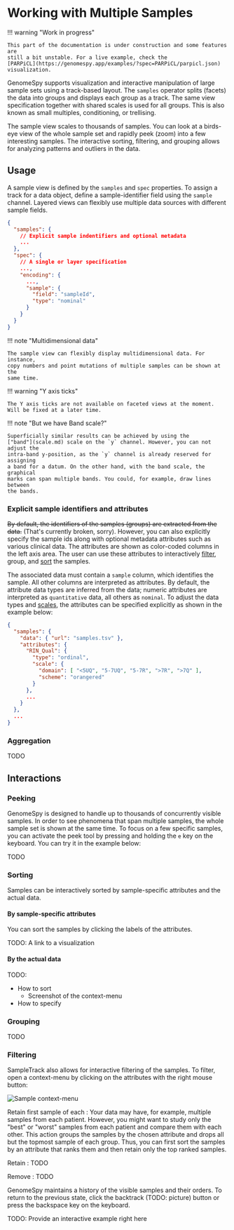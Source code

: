 # Working with Multiple Samples

!!! warning "Work in progress"

    This part of the documentation is under construction and some features are
    still a bit unstable. For a live example, check the
    [PARPiCL](https://genomespy.app/examples/?spec=PARPiCL/parpicl.json)
    visualization.

GenomeSpy supports visualization and interactive manipulation of large sample
sets using a track-based layout. The `samples` operator splits (facets) the data
into groups and displays each group as a track. The same view specification
together with shared scales is used for all groups. This is also known as small
multiples, conditioning, or trellising.

The sample view scales to thousands of samples. You can look at a birds-eye view
of the whole sample set and rapidly peek (zoom) into a few interesting samples.
The interactive sorting, filtering, and grouping allows for analyzing patterns
and outliers in the data.

## Usage

A sample view is defined by the `samples` and `spec` properties. To assign a
track for a data object, define a sample-identifier field using the `sample`
channel. Layered views can flexibly use multiple data sources with different
sample fields.

```json
{
  "samples": {
    // Explicit sample indentifiers and optional metadata
    ...
  },
  "spec": {
    // A single or layer specification
    ...,
    "encoding": {
      ...,
      "sample": {
        "field": "sampleId",
        "type": "nominal"
      }
    }
  }
}
```

!!! note "Multidimensional data"

    The sample view can flexibly display multidimensional data. For instance,
    copy numbers and point mutations of multiple samples can be shown at the
    same time.

!!! warning "Y axis ticks"

    The Y axis ticks are not available on faceted views at the moment.
    Will be fixed at a later time.

!!! note "But we have Band scale?"

    Superficially similar results can be achieved by using the
    ["band"](scale.md) scale on the `y` channel. However, you can not adjust the
    intra-band y-position, as the `y` channel is already reserved for assigning
    a band for a datum. On the other hand, with the band scale, the graphical
    marks can span multiple bands. You could, for example, draw lines between
    the bands.

### Explicit sample identifiers and attributes

<del>By default, the identifiers of the samples (groups) are extracted from the
data.</del> (That's currently broken, sorry). However, you can also explicitly
specify the sample ids along with optional metadata attributes such as various
clinical data. The attributes are shown as color-coded columns in the left axis
area. The user can use these attributes to interactively [filter](#filtering),
group, and [sort](#sorting) the samples.

The associated data must contain a `sample` column, which identifies the sample.
All other columns are interpreted as attributes. By default, the attribute data
types are inferred from the data; numeric attributes are interpreted as
`quantitative` data, all others as `nominal`. To adjust the data types and
[scales](scale.md), the attributes can be specified explicitly as shown in the
example below:

```json
{
  "samples": {
    "data": { "url": "samples.tsv" },
    "attributes": {
      "RIN_Qual": {
        "type": "ordinal",
        "scale": {
          "domain": [ "<5UQ", "5-7UQ", "5-7R", ">7R", ">7Q" ],
          "scheme": "orangered"
        }
      },
      ...
    }
  },
  ...
}
```

### Aggregation

TODO

## Interactions

### Peeking

GenomeSpy is designed to handle up to thousands of concurrently visible samples.
In order to see phenomena that span multiple samples, the whole sample set is
shown at the same time. To focus on a few specific samples, you can activate the
peek tool by pressing and holding the `e` key on the keyboard. You can try it
in the example below:

TODO

<div style="display: none">

```json
{
  "data": {
    "sequence": {
      "start": 0,
      "stop": 1000
    }
  },

  "transform": [
    {
      "type": "formula",
      "expr": "'sample-' + floor(random() * 100)",
      "as": "sample"
    },
    {
      "type": "formula",
      "expr": "floor(random() * 20)",
      "as": "x"
    },
    {
      "type": "stack",
      "field": "x",
      "groupby": ["sample"],
      "offset": "normalize",
      "sort": { "field": "x" }
    }
  ],

  "mark": "rect",

  "encoding": {
    "sample": { "field": "sample", "type": "nominal" },
    "x": { "field": "y0", "type": "quantitative" },
    "x2": { "field": "y1", "type": "quantitative" },
    "color": { "field": "x", "type": "quantitative" }
  }
}
```

</div>

### Sorting

Samples can be interactively sorted by sample-specific attributes and the
actual data.

#### By sample-specific attributes

You can sort the samples by clicking the labels of the attributes.

TODO: A link to a visualization

#### By the actual data

TODO:

- How to sort
  - Screenshot of the context-menu
- How to specify

### Grouping

TODO

### Filtering

SampleTrack also allows for interactive filtering of the samples. To filter,
open a context-menu by clicking on the attributes with the right mouse
button:

![Sample context-menu](../img/sample-context-menu.png)

Retain first sample of each
: Your data may have, for example, multiple samples from each patient.
However, you might want to study only the "best" or "worst" samples
from each patient and compare them with each other. This action
groups the samples by the chosen attribute and drops all but the topmost
sample of each group. Thus, you can first sort the samples by an attribute
that ranks them and then retain only the top ranked
samples.

Retain
: TODO

Remove
: TODO

GenomeSpy maintains a history of the visible samples and their orders. To
return to the previous state, click the backtrack (TODO: picture) button or
press the backspace key on the keyboard.

TODO: Provide an interactive example right here
